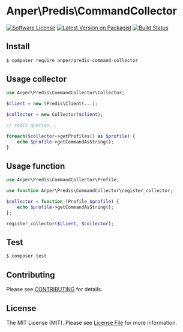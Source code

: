 # Anper\Predis\CommandCollector

[![Software License][ico-license]](LICENSE.md)
[![Latest Version on Packagist][ico-version]][link-packagist]
[![Build Status][ico-ga]][link-ga]

## Install

``` bash
$ composer require anper/predis-command-collector
```

## Usage collector

``` php
use Anper\Predis\CommandCollector\Collector;

$client = new \Predis\Client(...);

$collector = new Collector($client);

// redis queries...

foreach($collector->getProfiles() as $profile) {
    echo $profile->getCommandAsString();
}
```

## Usage function

``` php
use Anper\Predis\CommandCollector\Profile;

use function Anper\Predis\CommandCollector\register_collector;

$collector = function (Profile $profile) {
    echo $profile->getCommandAsString();
};

register_collector($client, $collector);
```

## Test

``` bash
$ composer test
```

## Contributing

Please see [CONTRIBUTING](CONTRIBUTING.md) for details.

## License

The MIT License (MIT). Please see [License File](LICENSE.md) for more information.

[ico-version]: https://img.shields.io/packagist/v/anper/predis-command-collector.svg
[ico-license]: https://img.shields.io/badge/license-MIT-brightgreen.svg
[ico-ga]: https://github.com/perevoshchikov/predis-command-collector/workflows/Tests/badge.svg

[link-packagist]: https://packagist.org/packages/anper/predis-command-collector
[link-ga]: https://github.com/perevoshchikov/predis-command-collector/actions